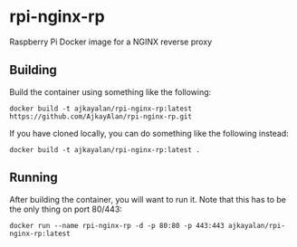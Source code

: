 # rpi-nginx-rp
Raspberry Pi Docker image for a NGINX reverse proxy

## Building
Build the container using something like the following:  

`docker build -t ajkayalan/rpi-nginx-rp:latest https://github.com/AjkayAlan/rpi-nginx-rp.git`  

If you have cloned locally, you can do something like the following instead:  

`docker build -t ajkayalan/rpi-nginx-rp:latest .`  

## Running
After building the container, you will want to run it. Note that this has to be the only thing on port 80/443:

`docker run --name rpi-nginx-rp -d -p 80:80 -p 443:443 ajkayalan/rpi-nginx-rp:latest`

